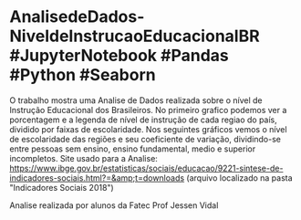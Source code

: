 # AnalisedeDados-NiveldeInstrucaoEducacionalBR #JupyterNotebook #Pandas #Python #Seaborn
O trabalho mostra uma Analise de Dados realizada sobre o nível de Instrução Educacional dos Brasileiros. No primeiro grafico podemos ver a porcentagem e a legenda de nível de instrução de cada regiao do país, dividido por faixas de escolaridade. Nos seguintes gráficos vemos o nível de escolaridade das regiões e seu coeficiente de variação, dividindo-se entre pessoas sem ensino, ensino fundamental, medio e superior incompletos. 
Site usado para a Analise: https://www.ibge.gov.br/estatisticas/sociais/educacao/9221-sintese-de-indicadores-sociais.html?=&amp;t=downloads (arquivo localizado na pasta "Indicadores Sociais 2018") 

Analise realizada por alunos da Fatec Prof Jessen Vidal 
